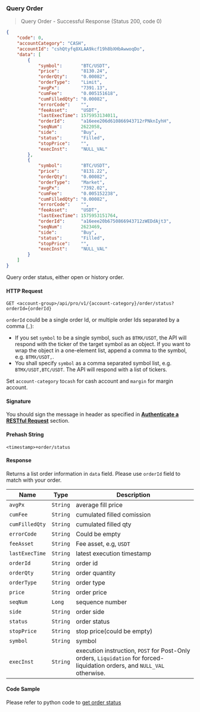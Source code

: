 ###
### Query Order

> Query Order - Successful Response (Status 200, code 0)

```json
{
    "code": 0,
    "accountCategory": "CASH",
    "accountId": "cshQtyfq8XLAA9kcf19h8bXHbAwwoqDo",
    "data": [
        {
            "symbol":       "BTC/USDT",
            "price":        "8130.24",
            "orderQty":     "0.00082",
            "orderType":    "Limit",
            "avgPx":        "7391.13",
            "cumFee":       "0.005151618",
            "cumFilledQty": "0.00082",
            "errorCode":    "",
            "feeAsset":     "USDT",
            "lastExecTime": 1575953134011,
            "orderId":      "a16eee206d610866943712rPNknIyhH",
            "seqNum":       2622058,
            "side":         "Buy",
            "status":       "Filled",
            "stopPrice":    "",
            "execInst":     "NULL_VAL"
        },
        {
            "symbol":       "BTC/USDT",
            "price":        "8131.22",
            "orderQty":     "0.00082",
            "orderType":    "Market",
            "avgPx":        "7392.02",
            "cumFee":       "0.005152238",
            "cumFilledQty": "0.00082",
            "errorCode":    "",
            "feeAsset":     "USDT",
            "lastExecTime": 1575953151764,
            "orderId":      "a16eee20b6750866943712zWEDdAjt3",
            "seqNum":       2623469,
            "side":         "Buy",
            "status":       "Filled",
            "stopPrice":    "",
            "execInst":     "NULL_VAL"
        }
    ]
}
```

Query order status, either open or history order. <!-- TODO: not all order, specify order range later.-->

#### HTTP Request

`GET <account-group>/api/pro/v1/{account-category}/order/status?orderId={orderId}`

`orderId` could be a single order Id, or multiple order Ids separated by a comma (`,`):

* If you set `symbol` to be a single symbol, such as `BTMX/USDT`, the API will respond with the ticker of the target symbol as an object. 
  If you want to wrap the object in a one-element list, append a comma to the symbol, e.g. `BTMX/USDT,`.
* You shall specify `symbol` as a comma separated symbol list, e.g. `BTMX/USDT,BTC/USDT`. The API will respond with a list of tickers. 

Set `account-category` to`cash` for cash account and `margin` for margin account. 

#### Signature

You should sign the message in header as specified in [**Authenticate a RESTful Request**](#sign-a-request) section.

#### Prehash String

`<timestamp>+order/status`

#### Response

Returns a list order information in `data` field. Please use `orderId` field to match with your order.

Name           | Type     | Description
---------------|----------|-------------- 
`avgPx`        | `String` | average fill price
`cumFee`       | `String` | cumulated filled comission
`cumFilledQty` | `String` | cumulated filled qty
`errorCode`    | `String` | Could be empty
`feeAsset`     | `String` | Fee asset, e.g, `USDT`
`lastExecTime` | `String` | latest execution timestamp
`orderId`      | `String` | order id
`orderQty`     | `String` | order quantity
`orderType`    | `String` | order type
`price`        | `String` | order price
`seqNum`       | `Long`   | sequence number
`side`         | `String` | order side
`status`       | `String` | order status
`stopPrice`    | `String` | stop price(could be empty)
`symbol`       | `String` | symbol
`execInst`     | `String` | execution instruction, `POST` for Post-Only orders, `Liquidation` for forced-liquidation orders, and `NULL_VAL` otherwise.

#### Code Sample

Please refer to python code to [get order status](https://github.com/bitmax-exchange/bitmax-pro-api-demo/blob/master/python/order_query.py)
